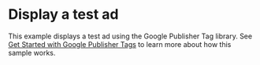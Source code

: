 # Display a test ad

This example displays a test ad using the Google Publisher Tag library. See
[Get Started with Google Publisher Tags][get_started] to learn more about how
this sample works.



[get_started]: https://developers.google.com/publisher-tag/guides/get-started
